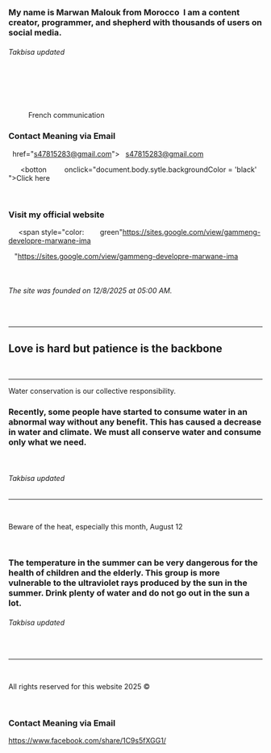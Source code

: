   </head>
    <head>
        <span style="color:
          red">
<h3>My name is Marwan Malouk from Morocco  I am a content creator, programmer, and shepherd with thousands of users on social media. 
       <h6>Takbisa updated </h6>
  <h3>
            
          </h3>
          <span style="color:
            green">French communication
          </span>
          <h3>Contact Meaning via Email  </h3> 
<a

  href="s47815283@gmail.com">
  s47815283@gmail.com

      <botton
        onclick="document.body.sytle.backgroundColor = 'black' ">Click here
   <p>
     <h3>Visit my official website  </h3>
     <span style="color:
       green"https://sites.google.com/view/gammeng-developre-marwane-ima
   </p>   </botton>"https://sites.google.com/view/gammeng-developre-marwane-ima

  <h6>The site was founded on 12/8/2025 at 05:00 AM. </h6>
  <hr>
<h2>Love is hard but patience is the backbone </h2>
  <hr>

<p>Water conservation is our collective responsibility.
</p>
<h3>Recently, some people have started to consume water in an abnormal way without any benefit. This has caused a decrease in water and climate. We must all conserve water and consume only what we need. </h3>
  <h6>Takbisa updated </h6>
<hr>
  <p>Beware of the heat, especially this month, August 12
  </p>
  <h3>The temperature in the summer can be very dangerous for the health of children and the elderly. This group is more vulnerable to the ultraviolet rays produced by the sun in the summer. Drink plenty of water and do not go out in the sun a lot.</h3>
<h6>Takbisa updated  </h6>
  <hr>
  <p>All rights reserved for this website 2025 ©️</p>
          </span>
          <h3>Contact Meaning via Email  </h3> 
<a
  
  href="facebook.com">
https://www.facebook.com/share/1C9s5fXGG1/
</a>
<script>   
